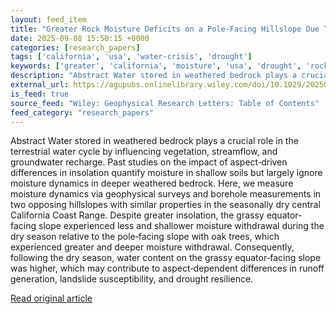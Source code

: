 ```yaml
---
layout: feed_item
title: "Greater Rock Moisture Deficits on a Pole‐Facing Hillslope Due To Aspect‐Related Variations in Vegetation Water Use"
date: 2025-09-08 15:50:15 +0000
categories: [research_papers]
tags: ['california', 'usa', 'water-crisis', 'drought']
keywords: ['greater', 'california', 'moisture', 'usa', 'drought', 'rock', 'water-crisis']
description: "Abstract Water stored in weathered bedrock plays a crucial role in the terrestrial water cycle by influencing vegetation, streamflow, and groundwater recharge"
external_url: https://agupubs.onlinelibrary.wiley.com/doi/10.1029/2025GL115750?af=R
is_feed: true
source_feed: "Wiley: Geophysical Research Letters: Table of Contents"
feed_category: "research_papers"
---
```


Abstract Water stored in weathered bedrock plays a crucial role in the terrestrial water cycle by influencing vegetation, streamflow, and groundwater recharge. Past studies on the impact of aspect‐driven differences in insolation quantify moisture in shallow soils but largely ignore moisture dynamics in deeper weathered bedrock. Here, we measure moisture dynamics via geophysical surveys and borehole measurements in two opposing hillslopes with similar properties in the seasonally dry central California Coast Range. Despite greater insolation, the grassy equator‐facing slope experienced less and shallower moisture withdrawal during the dry season relative to the pole‐facing slope with oak trees, which experienced greater and deeper moisture withdrawal. Consequently, following the dry season, water content on the grassy equator‐facing slope was higher, which may contribute to aspect‐dependent differences in runoff generation, landslide susceptibility, and drought resilience.

[Read original article](https://agupubs.onlinelibrary.wiley.com/doi/10.1029/2025GL115750?af=R)
